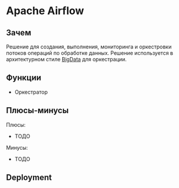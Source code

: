 # Apache Airflow

## Зачем

Решение для создания, выполнения, мониторинга и оркестровки потоков операций по обработке данных.
Решение используется в архитектурном стиле [BigData](../arch/style/bigdata.md) для оркестрации.

## Функции

- Оркестратор

## Плюсы-минусы

Плюсы:

- ТОДО

Минусы:

- ТОДО

## Deployment
